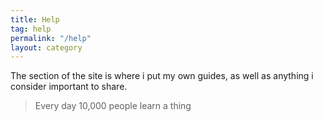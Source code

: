 ```yaml
---
title: Help
tag: help
permalink: "/help"
layout: category
---
```



The section of the site is where i put my own guides, as well as anything i consider important to share.


> Every day 10,000 people learn a thing